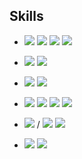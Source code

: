 
## Skills
<p>

  - <img src="https://img.shields.io/badge/Firebase-FFCA28?style=flat-square&logo=Firebase&logoColor=181717"/> <img src="https://img.shields.io/badge/Swift-F05138?style=flat&logo=swift&logoColor=white"/> <img src="https://img.shields.io/badge/SwiftUI-0D0D0D?style=flat&logo=swift&logoColor=blue"/> <img src="https://img.shields.io/badge/UIKit-%232396F3.svg?&style=flat&logo=UIKit&logoColor=white" />
  - <img src="https://img.shields.io/badge/Firebase-FFCA28?style=flat&logo=firebase&logoColor=white"/> <img src="https://img.shields.io/badge/Combine-F05138?style=flat-square&logo=Swift&logoColor=white"/>
  - <img src="https://img.shields.io/badge/Git-F05032?style=flat-square&logo=Git&logoColor=white"/> <img src="https://img.shields.io/badge/GitHub-181717?style=flat-square&logo=GitHub&logoColor=white"/>

  - <img src="https://img.shields.io/badge/iOS-181717?style=flat-square&logo=Apple&logoColor=Black"/> <img src="https://img.shields.io/badge/Swift-F05138?style=flat-square&logo=Swift&logoColor=white"/> <img src="https://img.shields.io/badge/SwiftUI-000000?style=flat-square&logo=Swift&logoColor=blue"/> <img src="https://img.shields.io/badge/UIKit-000000?style=flat-square&logo=UIKit&logoColor=#2396F3"/> 

- <img src="https://img.shields.io/badge/Firebase-FFCA28?style=flat-square&logo=Firebase&logoColor=181717"/> / <img src="https://img.shields.io/badge/SPM-F05138?style=flat-square&logo=Swift&logoColor=white"/> <img src="https://img.shields.io/badge/CocoaPods-EE3322?style=flat-square&logo=CocoaPods&logoColor=white"/>
- <img src="https://img.shields.io/badge/Git-F05032?style=flat-square&logo=Git&logoColor=white"/> <img src="https://img.shields.io/badge/GitHub-181717?style=flat-square&logo=GitHub&logoColor=white"/>
<br>
<br>

</p>
